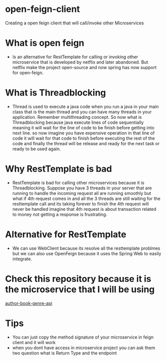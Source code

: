 # open-feign-client
Creating a open feign client that will call/invoke other Microservices

# What is open feign
- Is an alternative for RestTemplate for calling or invoking other microservice that is developed by netflix and later abandoned.
But netflix make the project open-source and now spring has now support for open-feign.

# What is Threadblocking
- Thread is used to execute a java code when you run a java in your main class that is the main thread and you can have many threads in your application.
Remember multithreading concept. So now what is Threadblocking because java execute lines of code sequentially meaning it will wait for the line of code
to be finish before getting into next line. so now imagine you have expensive operation in that line of code it will wait for that code to finish before executing
the rest of the code and finally the thread will be release and ready for the next task or ready to be used again.

# Why RestTemplate is bad
- RestTemplate is bad for calling other microservices because it is Threadblocking. Suppose you have 3 threads in your server that are running
to handle the incoming request all are running smoothly but what if 4th request comes in and all the 3 threads are still waiting for the
resttemplate call and its taking forever to finish the 4th request will never be handled imagine that 4th request is about transaction related to
money not getting a response is frustrating.

# Alternative for RestTemplate
- We can use WebClient because its resolve all the resttemplate problmes but we can also use OpenFeign because it uses the Spring Web to easily integrate.

# Check this repository because it is the microservice that I will be using
[author-book-genre-api](https://github.com/Elleined/book-author-genre-rest-api.git)

# Tips
- You can just copy the method signature of your microservice in feign client and it will work
- when you dont have access in microservice project you can ask them two question what is Return Type and the endpoint
